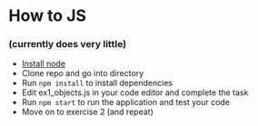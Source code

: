 # How to JS
### (currently does very little)
- [Install node](https://nodejs.org/en/download/)
- Clone repo and go into directory
- Run ``npm install`` to install dependencies
- Edit ex1_objects.js in your code editor and complete the task
- Run ``npm start`` to run the application and test your code
- Move on to exercise 2 (and repeat)
